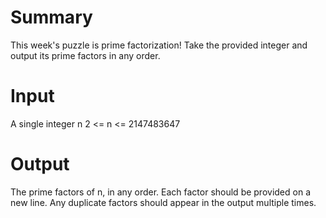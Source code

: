 # Summary

This week's puzzle is prime factorization!
Take the provided integer and output its prime factors in any order.

# Input

A single integer n
2 <= n <= 2147483647

# Output

The prime factors of n, in any order.
Each factor should be provided on a new line.
Any duplicate factors should appear in the output multiple times.
